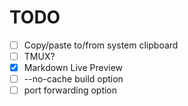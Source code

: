 # TODO

- [ ] Copy/paste to/from system clipboard
- [ ] TMUX?
- [x] Markdown Live Preview
- [ ] --no-cache build option
- [ ] port forwarding option

